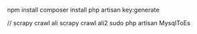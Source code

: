 npm install
composer install
php artisan key:generate



//
scrapy crawl ali
scrapy crawl ali2
sudo php artisan MysqlToEs
